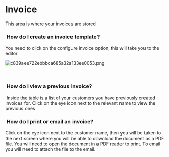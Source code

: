# Invoice

This area is where your invoices are stored

<h3> How do I create an invoice template? </h3><p>You need to click on the configure invoice option, this will take you to the editor </p><p></p><p><img src="/uploads/redactor/pages/c839aee722ebbbca685a32a133ee0053.png" alt="c839aee722ebbbca685a32a133ee0053.png" /></p><br /><h3> How do I view a previous invoice? </h3><p> Inside the table is a list of your customers you have previously created invoices for. Click on the eye icon next to the relevant name to view the previous ones </p><h3> How do I print or email an invoice? </h3><p>Click on the eye icon next to the customer name, then you will be taken to the next screen where you will be able to download the document as a PDF file. You will need to open the document in a PDF reader to print. To email you will need to attach the file to the email.
</p>
